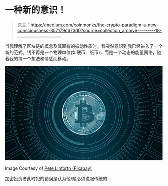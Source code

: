 # 一种新的意识！

> 原文：<https://medium.com/coinmonks/the-crypto-paradigm-a-new-consciousness-857179c673d0?source=collection_archive---------18----------------------->

当我理解了区块链的概念及其固有的振动性质时，我突然意识到我已经进入了一个新的范式。钱不再是一个物理单位(如硬币、纸币)，而是一个动态的能量网络，随着我的每一个想法和情感而移动。

![](img/cc36dfa800cfcc7cb0d09d9bf287e2b1.png)

Image Courtesy of [Pete Linforth (Pixabay)](https://pixabay.com/users/thedigitalartist-202249/?utm_source=link-attribution&utm_medium=referral&utm_campaign=image&utm_content=3374479)

加密投资者此时犯的错误是认为他/她必须说服传统的…